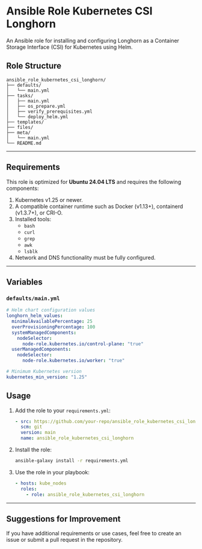 # Ansible Role Kubernetes CSI Longhorn

An Ansible role for installing and configuring Longhorn as a Container Storage Interface (CSI) for Kubernetes using Helm.

## Role Structure

```plaintext
ansible_role_kubernetes_csi_longhorn/
├── defaults/
│   └── main.yml
├── tasks/
│   ├── main.yml
│   ├── os_prepare.yml
│   ├── verify_prerequisites.yml
│   └── deploy_helm.yml
├── templates/
├── files/
├── meta/
│   └── main.yml
└── README.md
```

---

## Requirements

This role is optimized for **Ubuntu 24.04 LTS** and requires the following components:

1. Kubernetes v1.25 or newer.
2. A compatible container runtime such as Docker (v1.13+), containerd (v1.3.7+), or CRI-O.
3. Installed tools:
   - `bash`
   - `curl`
   - `grep`
   - `awk`
   - `lsblk`
4. Network and DNS functionality must be fully configured.

---

## Variables

### `defaults/main.yml`

```yaml
# Helm chart configuration values
longhorn_helm_values:
  minimalAvailablePercentage: 25
  overProvisioningPercentage: 100
  systemManagedComponents:
    nodeSelector:
      node-role.kubernetes.io/control-plane: "true"
  userManagedComponents:
    nodeSelector:
      node-role.kubernetes.io/worker: "true"

# Minimum Kubernetes version
kubernetes_min_version: "1.25"
```

## Usage

1. Add the role to your `requirements.yml`:

   ```yaml
   - src: https://github.com/your-repo/ansible_role_kubernetes_csi_longhorn.git
     scm: git
     version: main
     name: ansible_role_kubernetes_csi_longhorn
   ```

2. Install the role:

   ```bash
   ansible-galaxy install -r requirements.yml
   ```

3. Use the role in your playbook:

   ```yaml
   - hosts: kube_nodes
     roles:
       - role: ansible_role_kubernetes_csi_longhorn
   ```

---

## Suggestions for Improvement

If you have additional requirements or use cases, feel free to create an issue or submit a pull request in the repository.

